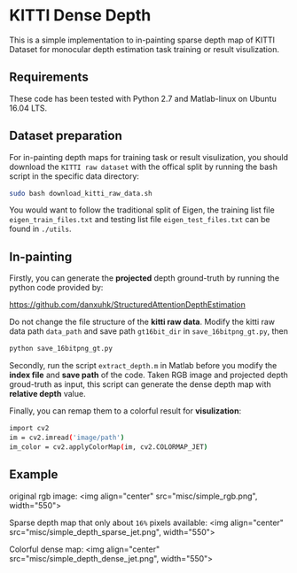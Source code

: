 # KITTI Dense Depth

This is a simple implementation to in-painting sparse depth map of KITTI Dataset for monocular depth estimation task training or result visulization.

## Requirements

These code has been tested with Python 2.7 and Matlab-linux on Ubuntu 16.04 LTS.

## Dataset preparation

For in-painting depth maps for training task or result visulization, you should download the ``KITTI raw dataset`` with the offical split by running the bash script in the specific data directory:

```bash
sudo bash download_kitti_raw_data.sh
```

You would want to follow the traditional split of Eigen, the training list file ``eigen_train_files.txt`` and testing list file ``eigen_test_files.txt`` can be found in ``./utils``.


## In-painting

Firstly, you can generate the **projected** depth ground-truth by running the python code provided by:

https://github.com/danxuhk/StructuredAttentionDepthEstimation

Do not change the file structure of the **kitti raw data**. Modify the kitti raw data path ``data_path`` and save path ``gt16bit_dir`` in ``save_16bitpng_gt.py``, then

```bash
python save_16bitpng_gt.py
```

Secondly, run the script ``extract_depth.m`` in Matlab before you modify the **index file** and **save path** of the code. Taken RGB image and projected depth groud-truth as input, this script can generate the dense depth map with **relative depth** value.

Finally, you can remap them to a colorful result for **visulization**:

```bash
import cv2
im = cv2.imread('image/path')
im_color = cv2.applyColorMap(im, cv2.COLORMAP_JET)
```

## Example

original rgb image:
<img align="center" src="misc/simple_rgb.png", width="550">

Sparse depth map that only about ``16%`` pixels available:
<img align="center" src="misc/simple_depth_sparse_jet.png", width="550">

Colorful dense map:
<img align="center" src="misc/simple_depth_dense_jet.png", width="550">